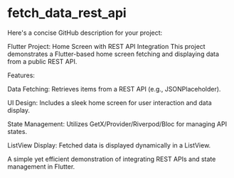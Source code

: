 # fetch_data_rest_api


Here's a concise GitHub description for your project:

Flutter Project: Home Screen with REST API Integration
This project demonstrates a Flutter-based home screen fetching and displaying data from a public REST API.

Features:

Data Fetching: Retrieves items from a REST API (e.g., JSONPlaceholder).

UI Design: Includes a sleek home screen for user interaction and data display.

State Management: Utilizes GetX/Provider/Riverpod/Bloc for managing API states.

ListView Display: Fetched data is displayed dynamically in a ListView.

A simple yet efficient demonstration of integrating REST APIs and state management in Flutter.

